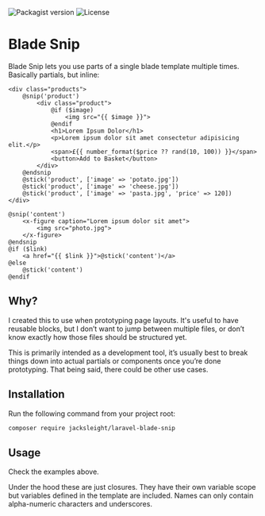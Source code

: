 ![Packagist version](https://flat.badgen.net/packagist/v/jacksleight/laravel-blade-snip)
![License](https://flat.badgen.net/github/license/jacksleight/laravel-blade-snip)

# Blade Snip

Blade Snip lets you use parts of a single blade template multiple times. Basically partials, but inline:

```blade
<div class="products">
    @snip('product')
        <div class="product">
            @if ($image)
                <img src="{{ $image }}">
            @endif
            <h1>Lorem Ipsum Dolor</h1>
            <p>Lorem ipsum dolor sit amet consectetur adipisicing elit.</p>
            <span>£{{ number_format($price ?? rand(10, 100)) }}</span>
            <button>Add to Basket</button>
        </div>
    @endsnip
    @stick('product', ['image' => 'potato.jpg'])
    @stick('product', ['image' => 'cheese.jpg'])
    @stick('product', ['image' => 'pasta.jpg', 'price' => 120])
</div>
```

```blade
@snip('content')
    <x-figure caption="Lorem ipsum dolor sit amet">
        <img src="photo.jpg">
    </x-figure>
@endsnip
@if ($link)
    <a href="{{ $link }}">@stick('content')</a>
@else
    @stick('content')
@endif
```

## Why?

I created this to use when prototyping page layouts. It's useful to have reusable blocks, but I don’t want to jump between multiple files, or don’t know exactly how those files should be structured yet.

This is primarily intended as a development tool, it’s usually best to break things down into actual partials or components once you’re done prototyping. That being said, there could be other use cases.

## Installation

Run the following command from your project root:

```bash
composer require jacksleight/laravel-blade-snip
```

## Usage

Check the examples above.

Under the hood these are just closures. They have their own variable scope but variables defined in the template are included. Names can only contain alpha-numeric characters and underscores.

